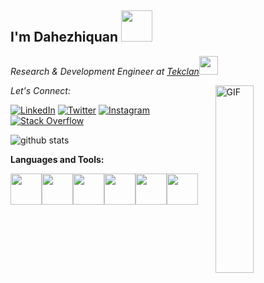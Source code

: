 <h2> I'm Dahezhiquan <img src="https://media.giphy.com/media/12oufCB0MyZ1Go/giphy.gif" width="50" alt=""></h2>
<p><em>Research & Development Engineer at <a href="https://tekclansolutions.com/">Tekclan</a><img src="https://media.giphy.com/media/WUlplcMpOCEmTGBtBW/giphy.gif" width="30" alt=""> 
</em></p>
<img width = "35%" align="right" alt="GIF" height="300px" src="https://media.giphy.com/media/l2R06kO1jE5hNHub6/giphy.gif" />


<div align="left">

<i>Let's Connect:</i><br>

<a href="https://www.linkedin.com/in/saravananselvamohan/" target="_blank"><img src="https://img.shields.io/badge/LinkedIn-%230077B5.svg?&style=flat-square&logo=linkedin&logoColor=white" alt="LinkedIn"></a>
<a href="https://twitter.com/__Saravanan" target="_blank"><img src="https://img.shields.io/badge/-Twitter-1da1f2?style=flat-square&labelColor=1da1f2&logo=twitter&logoColor=white" alt="Twitter"></a>
<a href="https://www.instagram.com/saravananselvamohan/" target="_blank"><img src="https://img.shields.io/badge/Instagram-%23E4405F.svg?&style=flat-square&logo=instagram&logoColor=white" alt="Instagram"></a>
[![Stack Overflow](https://img.shields.io/badge/-Stack%20Overflow-222222?style=flat-square&logo=stack-overflow&logoColor=white&link=https://stackoverflow.com/users/11673591/saravanan-selvamohan?tab=profile)](https://stackoverflow.com/users/11673591/saravanan-selvamohan?tab=profile)

</div>

![github stats](https://github-readme-stats.vercel.app/api?username=saravananselvamohan&show_icons=true)

**Languages and Tools:**
<p align="left">
  <img src="https://media3.giphy.com/media/kdFc8fubgS31b8DsVu/giphy.webp" width="50" alt=""><img src="https://media.giphy.com/media/SU2ic3wTfuC6JhD1lA/giphy.gif" width="50" alt=""><img src="https://media3.giphy.com/media/ln7z2eWriiQAllfVcn/200w.webp" width="50" alt=""><img src="https://i.giphy.com/media/LMt9638dO8dftAjtco/200.webp" width="50" alt=""><img src="https://i.giphy.com/media/eNAsjO55tPbgaor7ma/200w.webp" width="50" alt=""><img src="https://i.giphy.com/media/IdyAQJVN2kVPNUrojM/200.webp" width="50" alt="">

</p>